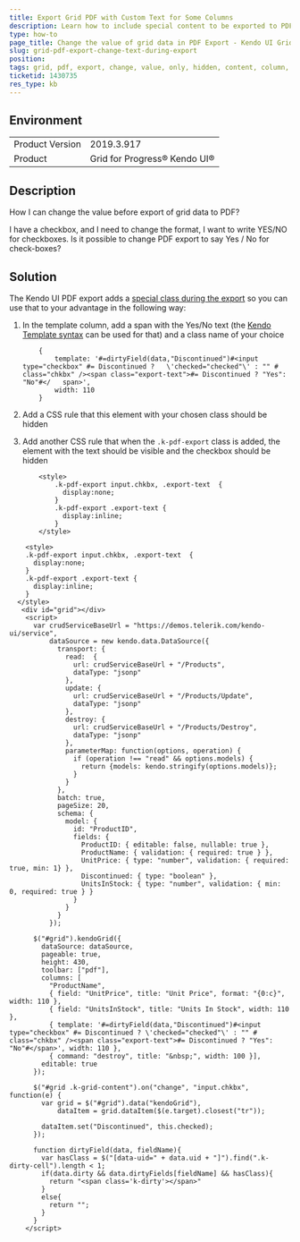 ```yaml
---
title: Export Grid PDF with Custom Text for Some Columns
description: Learn how to include special content to be exported to PDF as column template of the Grid
type: how-to
page_title: Change the value of grid data in PDF Export - Kendo UI Grid
slug: grid-pdf-export-change-text-during-export
position: 
tags: grid, pdf, export, change, value, only, hidden, content, column, data, template
ticketid: 1430735
res_type: kb
---
```


## Environment
<table>
	<tbody>
		<tr>
			<td>Product Version</td>
			<td>2019.3.917</td>
		</tr>
		<tr>
			<td>Product</td>
			<td>Grid for Progress® Kendo UI®</td>
		</tr>
	</tbody>
</table>


## Description

How I can change the value before export of grid data to PDF?

I have a checkbox, and I need to change the format, I want to write YES/NO for checkboxes.
Is it possible to change PDF export to say Yes / No for check-boxes?

## Solution

The Kendo UI PDF export adds a [special class during the export](/framework/drawing/pdf-output/custom-appearance#using-the) so you can use that to your advantage in the following way:

1. In the template column, add a span with the Yes/No text (the [Kendo Template syntax](/framework/templates/overview) can be used for that) and a class name of your choice

    ```
        { 
            template: '#=dirtyField(data,"Discontinued")#<input type="checkbox" #= Discontinued ?   \'checked="checked"\' : "" # class="chkbx" /><span class="export-text">#= Discontinued ? "Yes": "No"#</   span>',
            width: 110
        }
    ```
    
1. Add a CSS rule that this element with your chosen class should be hidden
1. Add another CSS rule that when the `.k-pdf-export` class is added, the element with the text should be visible and the checkbox should be hidden

    ```
        <style>
            .k-pdf-export input.chkbx, .export-text  {
              display:none;
            }
            .k-pdf-export .export-text {
              display:inline;
            }
        </style>
    ```

```dojo
    <style>
    .k-pdf-export input.chkbx, .export-text  {
      display:none;
    }
    .k-pdf-export .export-text {
      display:inline;
    }
  </style>
   <div id="grid"></div>
    <script>
      var crudServiceBaseUrl = "https://demos.telerik.com/kendo-ui/service",
          dataSource = new kendo.data.DataSource({
            transport: {
              read:  {
                url: crudServiceBaseUrl + "/Products",
                dataType: "jsonp"
              },
              update: {
                url: crudServiceBaseUrl + "/Products/Update",
                dataType: "jsonp"
              },
              destroy: {
                url: crudServiceBaseUrl + "/Products/Destroy",
                dataType: "jsonp"
              },
              parameterMap: function(options, operation) {
                if (operation !== "read" && options.models) {
                  return {models: kendo.stringify(options.models)};
                }
              }
            },
            batch: true,
            pageSize: 20,
            schema: {
              model: {
                id: "ProductID",
                fields: {
                  ProductID: { editable: false, nullable: true },
                  ProductName: { validation: { required: true } },
                  UnitPrice: { type: "number", validation: { required: true, min: 1} },
                  Discontinued: { type: "boolean" },
                  UnitsInStock: { type: "number", validation: { min: 0, required: true } }
                }
              }
            }
          });

      $("#grid").kendoGrid({
        dataSource: dataSource,
        pageable: true,
        height: 430,
        toolbar: ["pdf"],
        columns: [
          "ProductName",
          { field: "UnitPrice", title: "Unit Price", format: "{0:c}", width: 110 },
          { field: "UnitsInStock", title: "Units In Stock", width: 110 },
          { template: '#=dirtyField(data,"Discontinued")#<input type="checkbox" #= Discontinued ? \'checked="checked"\' : "" # class="chkbx" /><span class="export-text">#= Discontinued ? "Yes": "No"#</span>', width: 110 },
          { command: "destroy", title: "&nbsp;", width: 100 }],
        editable: true
      });

      $("#grid .k-grid-content").on("change", "input.chkbx", function(e) {
        var grid = $("#grid").data("kendoGrid"),
            dataItem = grid.dataItem($(e.target).closest("tr"));

        dataItem.set("Discontinued", this.checked);
      });

      function dirtyField(data, fieldName){
        var hasClass = $("[data-uid=" + data.uid + "]").find(".k-dirty-cell").length < 1;
        if(data.dirty && data.dirtyFields[fieldName] && hasClass){
          return "<span class='k-dirty'></span>"
        }
        else{
          return "";
        }
      }
    </script>
```

